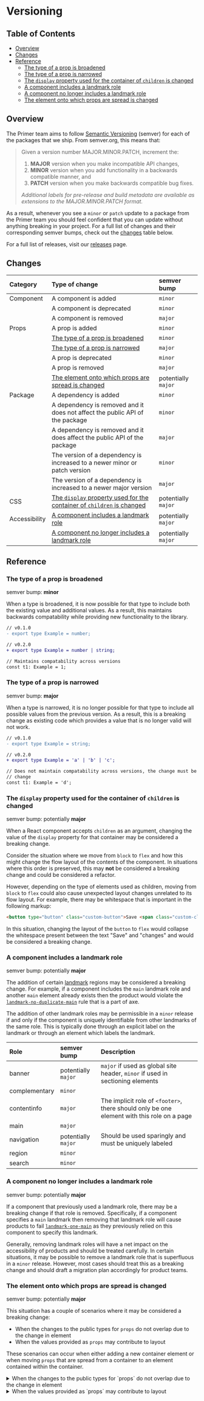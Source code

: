 <!-- markdownlint-disable MD036 -->

# Versioning

<!-- prettier-ignore-start -->
<!-- START doctoc generated TOC please keep comment here to allow auto update -->
<!-- DON'T EDIT THIS SECTION, INSTEAD RE-RUN doctoc TO UPDATE -->
## Table of Contents

- [Overview](#overview)
- [Changes](#changes)
- [Reference](#reference)
  - [The type of a prop is broadened](#the-type-of-a-prop-is-broadened)
  - [The type of a prop is narrowed](#the-type-of-a-prop-is-narrowed)
  - [The `display` property used for the container of `children` is changed](#the-display-property-used-for-the-container-of-children-is-changed)
  - [A component includes a landmark role](#a-component-includes-a-landmark-role)
  - [A component no longer includes a landmark role](#a-component-no-longer-includes-a-landmark-role)
  - [The element onto which props are spread is changed](#the-element-onto-which-props-are-spread-is-changed)

<!-- END doctoc generated TOC please keep comment here to allow auto update -->
<!-- prettier-ignore-end -->

## Overview

The Primer team aims to follow
[Semantic Versioning](https://semver.org/) (semver) for each of the packages
that we ship. From semver.org, this means that:

> Given a version number MAJOR.MINOR.PATCH, increment the:
>
> 1. **MAJOR** version when you make incompatible API changes,
> 2. **MINOR** version when you add functionality in a backwards compatible
>    manner, and
> 3. **PATCH** version when you make backwards compatible bug fixes.
>
> _Additional labels for pre-release and build metadata are available as
> extensions to the MAJOR.MINOR.PATCH format._

As a result, whenever you see a `minor` or `patch` update to a package from the
Primer team you should feel confident that you can update without
anything breaking in your project. For a full list of changes and their
corresponding semver bumps, check out the [changes](#changes) table below.

For a full list of releases, visit our [releases](https://github.com/primer/react/releases) page.

## Changes

| Category      | Type of change                                                                                                                                | semver bump         |
| :------------ | :-------------------------------------------------------------------------------------------------------------------------------------------- | :------------------ |
| Component     | A component is added                                                                                                                          | `minor`             |
|               | A component is deprecated                                                                                                                     | `minor`             |
|               | A component is removed                                                                                                                        | `major`             |
| Props         | A prop is added                                                                                                                               | `minor`             |
|               | [The type of a prop is broadened](#the-type-of-a-prop-is-broadened)                                                                           | `minor`             |
|               | [The type of a prop is narrowed](#the-type-of-a-prop-is-narrowed)                                                                             | `major`             |
|               | A prop is deprecated                                                                                                                          | `minor`             |
|               | A prop is removed                                                                                                                             | `major`             |
|               | [The element onto which props are spread is changed](#the-element-onto-which-props-are-spread-is-changed)                                     | potentially `major` |
| Package       | A dependency is added                                                                                                                         | `minor`             |
|               | A dependency is removed and it does not affect the public API of the package                                                                  | `minor`             |
|               | A dependency is removed and it does affect the public API of the package                                                                      | `major`             |
|               | The version of a dependency is increased to a newer minor or patch version                                                                    | `minor`             |
|               | The version of a dependency is increased to a newer major version                                                                             | `major`             |
| CSS           | [The `display` property used for the container of `children` is changed](#the-display-property-used-for-the-container-of-children-is-changed) | potentially `major` |
| Accessibility | [A component includes a landmark role](#a-component-includes-a-landmark-role)                                                                 | potentially `major` |
|               | [A component no longer includes a landmark role](#a-component-no-longer-includes-a-landmark-role)                                             | potentially `major` |

## Reference

### The type of a prop is broadened

semver bump: **minor**

When a type is broadened, it is now possible for that type to include both the
existing value and additional values. As a result, this maintains backwards
compatability while providing new functionality to the library.

```diff
// v0.1.0
- export type Example = number;

// v0.2.0
+ export type Example = number | string;

// Maintains compatability across versions
const t1: Example = 1;
```

### The type of a prop is narrowed

semver bump: **major**

When a type is narrowed, it is no longer possible for that type to include all
possible values from the previous version. As a result, this is a breaking
change as existing code which provides a value that is no longer valid will not
work.

```diff
// v0.1.0
- export type Example = string;

// v0.2.0
+ export type Example = 'a' | 'b' | 'c';

// Does not maintain compatability across versions, the change must be a major
// change
const t1: Example = 'd';
```

### The `display` property used for the container of `children` is changed

semver bump: potentially **major**

When a React component accepts `children` as an argument, changing the value of
the `display` property for that container may be considered a breaking change.

Consider the situation where we move from `block` to `flex` and how this might
change the flow layout of the contents of the component. In situations where
this order is preserved, this may **not** be considered a breaking change and
could be considered a refactor.

However, depending on the type of elements used as children, moving from `block`
to `flex` could also cause unexpected layout changes unrelated to its flow
layout. For example, there may be whitespace that is important in the following
markup:

```html
<button type="button" class="custom-button">Save <span class="custom-class">changes</span></button>
```

In this situation, changing the layout of the `button` to `flex` would collapse
the whitespace present between the text "Save" and "changes" and would be
considered a breaking change.

### A component includes a landmark role

semver bump: potentially **major**

The addition of certain [landmark](https://w3c.github.io/aria/#dfn-landmark) regions may be considered a breaking change. For example, if a component includes the `main` landmark role and another `main` element already exists then the product would violate the [`landmark-no-duplicate-main`](https://dequeuniversity.com/rules/axe/4.8/landmark-no-duplicate-main?product=RuleDescription) rule that is a part of axe.

The addition of other landmark roles may be permissible in a `minor` release if
and only if the component is uniquely identifiable from other landmarks of the
same role. This is typically done through an explicit label on the landmark or
through an element which labels the landmark.

| Role          | semver bump         | Description                                                                                |
| :------------ | :------------------ | :----------------------------------------------------------------------------------------- |
| banner        | potentially `major` | `major` if used as global site header, `minor` if used in sectioning elements              |
| complementary | `minor`             |                                                                                            |
| contentinfo   | `major`             | The implicit role of `<footer>`, there should only be one element with this role on a page |
| main          | `major`             |                                                                                            |
| navigation    | potentially `major` | Should be used sparingly and must be uniquely labeled                                      |
| region        | `minor`             |                                                                                            |
| search        | `minor`             |                                                                                            |

### A component no longer includes a landmark role

semver bump: potentially **major**

If a component that previously used a landmark role, there may be a breaking
change if that role is removed. Specifically, if a component specifies a `main`
landmark then removing that landmark role will cause products to fail
[`landmark-one-main`](https://dequeuniversity.com/rules/axe/4.8/landmark-one-main?product=RuleDescription) as they previously relied on this component to specify this landmark.

Generally, removing landmark roles will have a net impact on the accessibility
of products and should be treated carefully. In certain situations, it may
be possible to remove a landmark role that is superfluous in a `minor` release.
However, most cases should treat this as a breaking change and should draft a
migration plan accordingly for product teams.

### The element onto which props are spread is changed

semver bump: potentially **major**

This situation has a couple of scenarios where it may be considered a breaking change:

- When the changes to the public types for `props` do not overlap due to the change in element
- When the values provided as `props` may contribute to layout

These scenarios can occur when either adding a new container element or when
moving `props` that are spread from a container to an element contained within
the container.

<details>
<summary>When the changes to the public types for `props` do not overlap due to the change in element</summary>

**Before**

```tsx
type Props = React.ComponentPropsWithoutRef<'input'>

function Component(props: Props) {
  return <input {...props} />
}
```

**After**

```tsx
// This type does not fully overlap with the previous type and is a breaking
// change
type Props = React.ComponentPropsWithoutRef<'div'>

function Component(props: Props) {
  return (
    <div {...props}>
      <input />
    </div>
  )
}
```

</details>

<details>
<summary>When the values provided as `props` may contribute to layout</summary>

**Before**

```tsx
type Props = {
  /* ... */
}

function Component(props: Props) {
  return <svg {...props} />
}
```

**After**

```tsx
type Props = {
  /* ... */
}

// When adding the new container element, values that may have influenced layout
// will no longer apply as the `<svg>` element is within the container element.
function Component(props: Props) {
  return (
    <div>
      <svg {...props} />
    </div>
  )
}
```

</details>
